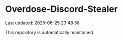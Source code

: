 # Overdose-Discord-Stealer

Last updated: 2025-06-25 23:48:58

This repository is automatically maintained.

